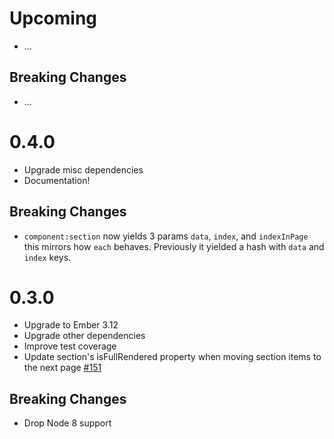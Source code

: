 # Upcoming

- ...

## Breaking Changes

- ...

# 0.4.0

- Upgrade misc dependencies
- Documentation!

## Breaking Changes

- `component:section` now yields 3 params `data`, `index`, and `indexInPage` this mirrors how `each` behaves. Previously it yielded a hash with `data` and `index` keys.


# 0.3.0

- Upgrade to Ember 3.12
- Upgrade other dependencies
- Improve test coverage
- Update section's isFullRendered property when moving section items to the next page [#151](https://github.com/forge512/ember-printable-pages/pull/151)

## Breaking Changes

- Drop Node 8 support
